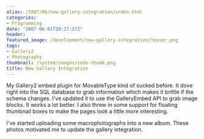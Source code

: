 ```yaml
---
alias: /2007/06/new-gallery-integration/index.html
categories:
- Programming
date: "2007-06-01T20:27:27Z"
header:
featured_image: /development/new-gallery-integration/teaser.png
tags:
- Gallery2
- Photography
thumbnail: /system/images/code-thumb.png
title: New Gallery Integration
---
```

My Gallery2 embed plugin for MovableType kind of sucked before.  It dove right into the SQL database to grab information which makes it brittle if the schema changes.  I've updated it to use the GalleryEmbed API to grab image blocks.  It works a lot better.  I also threw in some support for floating thumbnail boxes to make the pages look a little more interesting.

I've started uploading some macrophotographs into a new album.  These photos motivated me to update the gallery integration.

